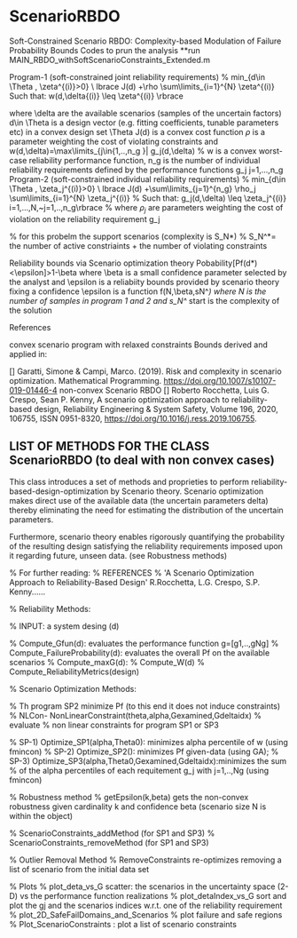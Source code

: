 # ScenarioRBDO



Soft-Constrained Scenario RBDO: Complexity-based Modulation of Failure Probability Bounds
Codes to prun the analysis **run MAIN_RBDO_withSoftScenarioConstraints_Extended.m

Program-1 (soft-constrained joint reliability requirements)
 % min_{d\in \Theta , \zeta^{(i)}>0} \ lbrace J(d) +\rho \sum\limits_{i=1}^{N}  \zeta^{(i)}
 Such that: w(d,\delta{(i)} \leq \zeta^{(i)} \rbrace

 where
 \delta are the available scenarios (samples of the uncertain factors)
 d\in \Theta is a design vector (e.g. fitting coefficients, tunable parameters etc) in a convex design set \Theta
 J(d) is a convex cost function
 $\rho$ is a parameter weighting the cost of violating constraints and
 w(d,\delta)=\max\limits_{j\in\{1,..,n_g \}| g_j(d,\delta) % w is a convex worst-case reliability performance function,
 n_g  is the number of individual reliability requirements defined by the performance functions g_j j=1,...,n_g
Program-2 (soft-constrained individual reliability requirements)
% min_{d\in \Theta , \zeta_j^{(i)}>0} \ lbrace J(d) +\sum\limits_{j=1}^{n_g} \rho_j \sum\limits_{i=1}^{N}  \zeta_j^{(i)}
% Such that: g_j(d,\delta) \leq \zeta_j^{(i)} i=1,...,N,~j=1,..,n_g\rbrace
% where $\rho_j$ are parameters weighting the cost of violation on the reliability requirement g_j

% for this probelm the support scenarios (complexity is S_N*)
% S_N^*= the number of active constriaints + the number of violating constraints

Reliability bounds via Scenario optimization theory
Pobability[Pf(d*)<\epsilon]>1-\beta
where \beta is a small confidence parameter selected by the analyst and
\epsilon is a reliabiity bounds provided by scenario theory
fixing a confidence \epsilon is a function f(N,\beta,sN^*)
where N is the number of samples in program 1 and 2 and
s_N^* start is the complexity of the solution

References

convex scenario program with relaxed constraints
Bounds derived and applied in:

[] Garatti, Simone & Campi, Marco. (2019). Risk and complexity in scenario optimization. Mathematical Programming. https://doi.org/10.1007/s10107-019-01446-4
non-convex Scenario RBDO
[] Roberto Rocchetta, Luis G. Crespo, Sean P. Kenny, A scenario optimization approach to reliability-based design, Reliability Engineering & System Safety, Volume 196, 2020, 106755, ISSN 0951-8320, https://doi.org/10.1016/j.ress.2019.106755.





## LIST OF METHODS FOR THE CLASS ScenarioRBDO  (to deal with non convex cases)

This class introduces a set of methods and proprieties to perform reliability-based-design-optimization by Scenario theory. 
Scenario optimization makes direct use of the available data (the uncertain parameters delta) 
thereby eliminating the need for estimating the distribution of the uncertain parameters.

Furthermore, scenario theory enables rigorously quantifying the probability of the resulting design satisfying the reliability requirements
imposed upon it regarding future, unseen data. (see Robustness methods) 


%  For further reading:
%  REFERENCES
% 'A Scenario Optimization Approach to Reliability-Based Design'  R.Rocchetta, L.G. Crespo, S.P. Kenny......


%  Reliability Methods: 

% INPUT: a system desing (d)

%      Compute_Gfun(d): evaluates the performance function g=[g1,..,gNg]
%      Compute_FailureProbability(d): evaluates the overall Pf on the available scenarios
%      Compute_maxG(d):
%      Compute_W(d)
%      Compute_ReliabilityMetrics(design)

%  Scenario Optimization Methods:
 
%           Th program SP2 minimize Pf (to this end it does not induce constraints)
%   NLCon-  NonLinearConstraint(theta,alpha,Gexamined,Gdeltaidx) % evaluate
%           non linear constraints for program SP1 or SP3

%  SP-1)    Optimize_SP1(alpha,Theta0):  minimizes alpha percentile of w (using fmincon)
%  SP-2)    Optimize_SP2(): minimizes Pf given-data (using GA);
%  SP-3)    Optimize_SP3(alpha,Theta0,Gexamined,Gdeltaidx):minimizes the sum
%           of the alpha percentiles of each requitement g_j with j=1,..,Ng  (using fmincon)

% Robustness method
%   getEpsilon(k,beta)  gets the non-convex robustness given cardinality k  and confidence beta (scenario size N is within the object)
 
%   ScenarioConstraints_addMethod (for SP1 and SP3)
%   ScenarioConstraints_removeMethod (for SP1 and SP3)

%  Outlier Removal Method
%   RemoveConstraints re-optimizes removing a list of scenario from the initial data set

%  Plots
%    plot_deta_vs_G scatter: the scenarios in the uncertainty space (2-D) vs the performance function realizations
%    plot_detaIndex_vs_G sort and plot the gj and the scenarios indices w.r.t. one of the reliability requirement
%    plot_2D_SafeFailDomains_and_Scenarios % plot failure and safe regions
%    Plot_ScenarioConstraints : plot a list of scenario constraints
